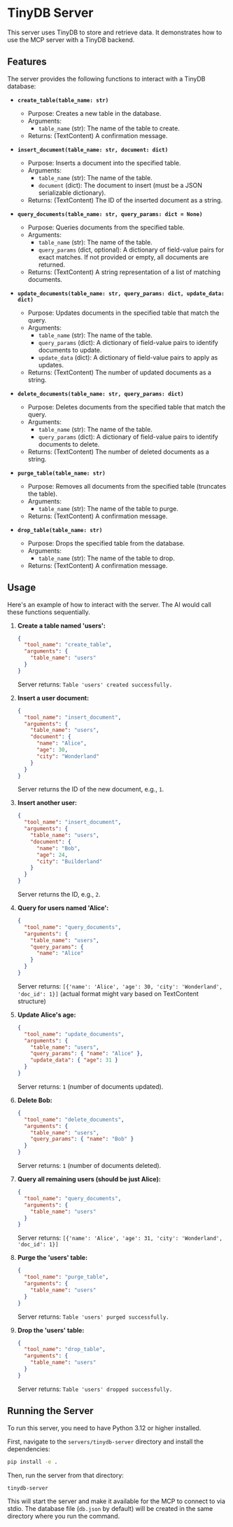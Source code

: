 # TinyDB Server

This server uses TinyDB to store and retrieve data. It demonstrates how to use the MCP server with a TinyDB backend.

## Features

The server provides the following functions to interact with a TinyDB database:

-   **`create_table(table_name: str)`**
    -   Purpose: Creates a new table in the database.
    -   Arguments:
        -   `table_name` (str): The name of the table to create.
    -   Returns: (TextContent) A confirmation message.

-   **`insert_document(table_name: str, document: dict)`**
    -   Purpose: Inserts a document into the specified table.
    -   Arguments:
        -   `table_name` (str): The name of the table.
        -   `document` (dict): The document to insert (must be a JSON serializable dictionary).
    -   Returns: (TextContent) The ID of the inserted document as a string.

-   **`query_documents(table_name: str, query_params: dict = None)`**
    -   Purpose: Queries documents from the specified table.
    -   Arguments:
        -   `table_name` (str): The name of the table.
        -   `query_params` (dict, optional): A dictionary of field-value pairs for exact matches. If not provided or empty, all documents are returned.
    -   Returns: (TextContent) A string representation of a list of matching documents.

-   **`update_documents(table_name: str, query_params: dict, update_data: dict)`**
    -   Purpose: Updates documents in the specified table that match the query.
    -   Arguments:
        -   `table_name` (str): The name of the table.
        -   `query_params` (dict): A dictionary of field-value pairs to identify documents to update.
        -   `update_data` (dict): A dictionary of field-value pairs to apply as updates.
    -   Returns: (TextContent) The number of updated documents as a string.

-   **`delete_documents(table_name: str, query_params: dict)`**
    -   Purpose: Deletes documents from the specified table that match the query.
    -   Arguments:
        -   `table_name` (str): The name of the table.
        -   `query_params` (dict): A dictionary of field-value pairs to identify documents to delete.
    -   Returns: (TextContent) The number of deleted documents as a string.

-   **`purge_table(table_name: str)`**
    -   Purpose: Removes all documents from the specified table (truncates the table).
    -   Arguments:
        -   `table_name` (str): The name of the table to purge.
    -   Returns: (TextContent) A confirmation message.

-   **`drop_table(table_name: str)`**
    -   Purpose: Drops the specified table from the database.
    -   Arguments:
        -   `table_name` (str): The name of the table to drop.
    -   Returns: (TextContent) A confirmation message.

## Usage

Here's an example of how to interact with the server. The AI would call these functions sequentially.

1.  **Create a table named 'users':**
    ```json
    {
      "tool_name": "create_table",
      "arguments": {
        "table_name": "users"
      }
    }
    ```
    Server returns: `Table 'users' created successfully.`

2.  **Insert a user document:**
    ```json
    {
      "tool_name": "insert_document",
      "arguments": {
        "table_name": "users",
        "document": {
          "name": "Alice",
          "age": 30,
          "city": "Wonderland"
        }
      }
    }
    ```
    Server returns the ID of the new document, e.g., `1`.

3.  **Insert another user:**
    ```json
    {
      "tool_name": "insert_document",
      "arguments": {
        "table_name": "users",
        "document": {
          "name": "Bob",
          "age": 24,
          "city": "Builderland"
        }
      }
    }
    ```
    Server returns the ID, e.g., `2`.

4.  **Query for users named 'Alice':**
    ```json
    {
      "tool_name": "query_documents",
      "arguments": {
        "table_name": "users",
        "query_params": {
          "name": "Alice"
        }
      }
    }
    ```
    Server returns: `[{'name': 'Alice', 'age': 30, 'city': 'Wonderland', 'doc_id': 1}]` (actual format might vary based on TextContent structure)

5.  **Update Alice's age:**
    ```json
    {
      "tool_name": "update_documents",
      "arguments": {
        "table_name": "users",
        "query_params": { "name": "Alice" },
        "update_data": { "age": 31 }
      }
    }
    ```
    Server returns: `1` (number of documents updated).

6.  **Delete Bob:**
    ```json
    {
      "tool_name": "delete_documents",
      "arguments": {
        "table_name": "users",
        "query_params": { "name": "Bob" }
      }
    }
    ```
    Server returns: `1` (number of documents deleted).

7.  **Query all remaining users (should be just Alice):**
    ```json
    {
      "tool_name": "query_documents",
      "arguments": {
        "table_name": "users"
      }
    }
    ```
    Server returns: `[{'name': 'Alice', 'age': 31, 'city': 'Wonderland', 'doc_id': 1}]`

8.  **Purge the 'users' table:**
    ```json
    {
      "tool_name": "purge_table",
      "arguments": {
        "table_name": "users"
      }
    }
    ```
    Server returns: `Table 'users' purged successfully.`

9.  **Drop the 'users' table:**
    ```json
    {
      "tool_name": "drop_table",
      "arguments": {
        "table_name": "users"
      }
    }
    ```
    Server returns: `Table 'users' dropped successfully.`

## Running the Server

To run this server, you need to have Python 3.12 or higher installed.

First, navigate to the `servers/tinydb-server` directory and install the dependencies:

```bash
pip install -e .
```

Then, run the server from that directory:

```bash
tinydb-server
```

This will start the server and make it available for the MCP to connect to via stdio.
The database file (`db.json` by default) will be created in the same directory where you run the command.
